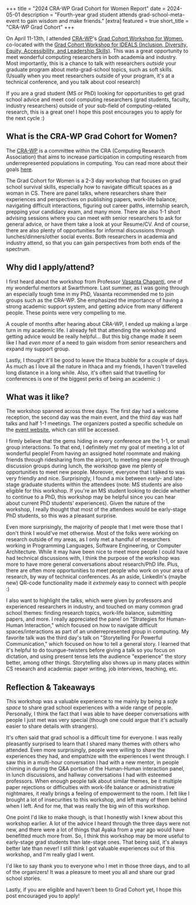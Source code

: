 +++
title = "2024 CRA-WP Grad Cohort for Women Report"
date = 2024-05-01
description = "Fourth-year grad student attends grad-school-meta-event to gain wisdom and make friends."
[extra]
featured = true
short_title = "CRA-WP Grad Cohort"
+++

On April 11-13th, I attended [CRA-WP](https://cra.org/cra-wp/)'s [Grad
Cohort Workshop for
Women](https://cra.org/cra-wp/grad-cohort-for-women/), co-located with
the [Grad Cohort Workshop for IDEALS (Inclusion, Diversity, Equity,
Accessibility, and Leadership
Skills)](https://cra.org/cra-wp/grad-cohort-ideals/). This was a great
opportunity to meet wonderful computing researchers in both academia
and industry. Most importantly, this is a chance to talk with
researchers *outside* your graduate program about *meta*-grad-school
topics, such as soft skills. (Usually when you meet researchers
outside of your program, it's at a technical conference, and you talk
about cool research)

If you are a grad student (MS or PhD) looking for opportunities to get
grad school advice and meet cool computing researchers (grad students,
faculty, industry researchers) outside of your sub-field of
computing-related research, this is a great one! I hope this post
encourages you to apply for the next cycle :)

## What is the CRA-WP Grad Cohort for Women?

The [CRA-WP](https://cra.org/cra-wp/) is a committee within the CRA
(Computing Research Association) that aims to increase participation
in computing research from underrepresented populations in computing.
You can read more about their goals
[here](https://cra.org/cra-wp/mission/).

The Grad Cohort for Women is a 2-3 day workshop that focuses on grad
school survival skills, especially how to navigate difficult spaces as
a woman in CS. There are panel talks, where researchers share their
experiences and perspectives on publishing papers, work-life balance,
navigating difficult interactions, figuring out career paths,
internship search, prepping your candidacy exam, and many more. There
are also 1-1 short advising sessions where you can meet with senior
researchers to ask for general advice, or have them take a look at
your Resume/CV. And of course, there are also plenty of opportunities
for informal discussions through lunches/dinners/other social events.
Both researchers in academia and industry attend, so that you can gain
perspectives from both ends of the spectrum.

## Why did I apply/attend?

I first heard about the workshop from Professor [Vasanta
Chaganti](https://www.cs.swarthmore.edu/~chaganti/), one of my
wonderful mentors at Swarthmore. Last summer, as I was going through
an especially tough time in my PhD, Vasanta recommended me to join
groups such as the CRA-WP. She emphasized the importance of having a
strong academic support system, and getting advice from many different
people. These points were very compelling to me.

A couple of months after hearing about CRA-WP, I ended up making a
large turn in my academic life. I already felt that attending the
workshop and getting advice would be really helpful... But this big
change made it seem like I had *even more* of a need to gain wisdom
from senior researchers and expand my support group.

Lastly, I thought it'll be good to leave the Ithaca bubble for a
couple of days. As much as I love all the nature in Ithaca and my
friends, I haven't travelled long distance in a long while. Also, it's
often said that travelling for conferences is one of the biggest perks
of being an academic :)

## What was it like?

The workshop spanned across three days. The first day had a welcome
reception, the second day was the main event, and the third day was
half talks and half 1-1 meetings. The organizers posted a specific
schedule on the [event
website](https://web.cvent.com/event/af32de64-9853-4aff-a0c9-b0dc590dd1e8/summary),
which can still be accessed.

I firmly believe that the gems hiding in every conference are the 1-1,
or small group interactions. To that end, I definitely met my goal of
meeting a lot of wonderful people! From having an assigned hotel
roommate and making friends through ridesharing from the airport, to
meeting new people through discussion groups during lunch, the
workshop gave me plenty of opportunities to meet new people. Moreover,
everyone that I talked to was very friendly and nice. Surprisingly, I
found a mix between early- and late-stage graduate students within the
attendees (note: MS students are also eligible for this workshop. If
you're an MS student looking to decide whether to continue to a PhD,
this workshop may be helpful since you can hear about current PhD
students' experiences). Given the nature of the workshop, I really
thought that most of the attendees would be early-stage PhD students,
so this was a pleasant surprise.

Even more surprisingly, the majority of people that I met were those
that I don't think I would've met otherwise. Most of the folks were
working on research outside of my areas, as I only met a handful of
researchers working in Programming Languages, Software Engineering, or
Computer Architecture. While it may have been nice to meet more people
I could have had technical discussions with, I think the purpose of
the workshop was more to have more general conversations about
research/PhD life. Plus, there are often more opportunities to meet
people who work on your area of research, by way of technical
conferences. As an aside, LinkedIn's (maybe new) QR-code functionality
made it *extremely* easy to connect with people :)

I also want to highlight the talks, which were given by professors and
experienced researchers in industry, and touched on many common grad
school themes: finding research topics, work-life balance, submitting
papers, and more. I really appreciated the panel on "Strategies for
Human-Human Interaction," which focused on how to navigate difficult
spaces/interactions as part of an underrepresented group in computing.
My favorite talk was the third day's talk on "Storytelling For
Powerful Communication," which focused on how to tell a general story.
I learned that it's helpful to do toungue-twisters before giving a
talk so you focus on dictation, and using present tense lets the
audience "experience" the story better, among other things.
Storytelling also shows up in many places within CS research and
academia: paper writing, job interviews, teaching, etc.

<!-- The main event day's late afternoon consisted of poster sessions,
which I signed up to present a poster about planned future work.
Presenters were grouped into groups of 5-6 based on research areas,
and we spent ~10 minutes (split between presentation and Q&A) on each
poster.

- Talks were helpful in remembering some meta-principles about grad school
- 1-1 interactions were the most fun part
- Poster presentations
- Favorite session was the storytelling one
-->

## Reflection & Takeaways

This workshop was a valuable experience to me mainly by being a *safe
space* to share grad school experiences with a wide range of people.
Personally, I think the fact that I was able to have deeper
conversations with people I just met was very special (though one
could argue that it's actually easier to share details with
strangers).

It's often said that grad school is a difficult time for everyone. I
was really pleasantly surprised to learn that I shared many themes
with others who attended. Even more surprisingly, people were willing
to share the experiences they had, and empathize with the experiences
I went through. I saw this in a multi-hour conversation I had with a
new mentor, in people chiming in during the Q&A portion of the
Human-Human interaction panel, in lunch discussions, and hallway
conversations I had with esteemed professors. When enough people talk
about similar themes, be it multiple paper rejections or difficulties
with work-life balance or administrative nightmares, it really brings
a feeling of empowerment to the room. I felt like I brought a lot of
insecurities to this workshop, and left many of them behind when I
left. And for me, that was really the big win of this workshop.

<!--But, I thought what makes grad school so difficult is that
everyone goes through *different* experiences.-->

One point I'd like to make though, is that I honestly wish I knew
about this workshop earlier. A lot of the advice I heard through the
three days were not new, and there were a lot of things that Ayaka
from a year ago would have benefitted much more from. So, I think this
workshop may be more useful to early-stage grad students than
late-stage ones. That being said, it's always better late than never!
I still think I got valuable experiences out of this workshop, and I'm
really glad I went.

I'd like to say thank you to everyone who I met in those three days,
and to all of the organizers! It was a pleasure to meet you all and
share our grad school stories.

Lastly, if you are eligible and haven't been to Grad Cohort yet, I
hope this post encouraged you to apply!

<!--
0. It's nice to have a space where you can be more vulnerable with people.
1. Sharing experiences is empowering
2. Making new friends is fun!
-->
